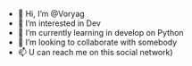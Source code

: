 - 👋 Hi, I’m @Voryag
- 👀 I’m interested in Dev
- 🌱 I’m currently learning in develop on Python
- 💞️ I’m looking to collaborate with somebody
- 📫 U can reach me on this social network)

<!---
Voryag/Voryag is a ✨ special ✨ repository because its `README.md` (this file) appears on your GitHub profile.
You can click the Preview link to take a look at your changes.
--->

